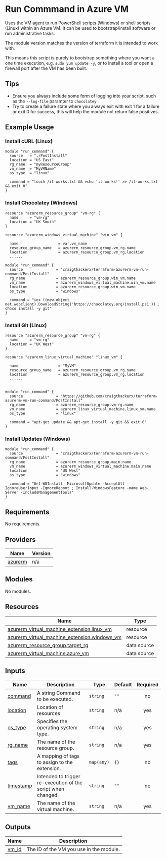 # Run Commmand in Azure VM

Uses the VM agent to run PowerShell scripts (Windows) or shell scripts (Linux) within an Azure VM. It can be used to bootstrap/install software or run administrative tasks.

The module version matches the version of terraform it is intended to work with.

This means this script is purely to bootstrap something where you want a one time execution, e.g. `sudo yum update -y`, or to install a tool or open a firewall port after the VM has been built.

## Tips

- Ensure you always include some form of logging into your script, such as the `--log-file` paramter to `chocolatey`
- Try to create a failure state where you always exit with exit 1 for a failure or exit 0 for success, this will help the module not return false positives.

## Example Usage

### Install cURL (Linux)

```hcl
module "run_command" {
  source   = "./PostInstall"
  location = "US East"
  rg_name  = "myResourceGroup"
  vm_name  = "MyVMName"
  os_type  = "linux"

  command = "touch /it-works.txt && echo 'it works!' >> /it-works.txt && exit 0"
}
```

### Install Chocolatey (Windows)

```hcl
resource "azurerm_resource_group" "vm-rg" {
  name     = "vm-rg"
  location = "UK South"
}

resource "azurerm_windows_virtual_machine" "win_vm" {
  
  name                  = var.vm_name
  resource_group_name   = azurerm_resource_group.vm_rg.name
  location              = azurerm_resource_group.vm_rg.location
  ......
  
module "run_command" {
  source               = "craigthackerx/terraform-azurerm-vm-run-command/PostInstall"
  rg_name              = azurerm_resource_group.win_vm.name
  vm_name              = azurerm_windows_virtual_machine.win_vm.name
  location             = azurerm_resource_group.win_vm.name
  os_type              = "windows"

  command = "iex ((new-object net.webclient).DownloadString('https://chocolatey.org/install.ps1')) ; choco install -y git"
}
```

### Install Git (Linux)

```hcl
resource "azurerm_resource_group" "vm-rg" {
  name     = "vm-rg"
  location = "UK West"
}

resource "azurerm_linux_virtual_machine" "linux_vm" {
  
  name                  = "MyVM"
  resource_group_name   = azurerm_resource_group.vm_rg.name
  location              = azurerm_resource_group.vm_rg.location
  ......
  

module "run_command" {
  source               = "https://github.com/craigthackerx/terraform-azurerm-vm-run-command/PostInstall"
  rg_name              = azurerm_resource_group.vm-rg.name
  vm_name              = azurerm_linux_virtual_machine.linux_vm.name
  os_type              = "linux"

  command = "apt-get update && apt-get install -y git && exit 0"
}
```

### Install Updates (Windows)

```hcl
module "run_command" {
  source               = "craigthackerx/terraform-azurerm-vm-run-command/PostInstall"
  rg_name              = azurerm_resource_group.main.name
  vm_name              = azurerm_windows_virtual_machine.main.name
  location             = "US West"
  os_type              = "windows"

  command = "Get-WUInstall -MicrosoftUpdate -AcceptAll -IgnoreUserInput -IgnoreReboot ; Install-WindowsFeature -name Web-Server -IncludeManagementTools"
}
```

## Requirements

No requirements.

## Providers

| Name | Version |
|------|---------|
| <a name="provider_azurerm"></a> [azurerm](#provider\_azurerm) | n/a |

## Modules

No modules.

## Resources

| Name | Type |
|------|------|
| [azurerm_virtual_machine_extension.linux_vm](https://registry.terraform.io/providers/hashicorp/azurerm/latest/docs/resources/virtual_machine_extension) | resource |
| [azurerm_virtual_machine_extension.windows_vm](https://registry.terraform.io/providers/hashicorp/azurerm/latest/docs/resources/virtual_machine_extension) | resource |
| [azurerm_resource_group.target_rg](https://registry.terraform.io/providers/hashicorp/azurerm/latest/docs/data-sources/resource_group) | data source |
| [azurerm_virtual_machine.azure_vm](https://registry.terraform.io/providers/hashicorp/azurerm/latest/docs/data-sources/virtual_machine) | data source |

## Inputs

| Name | Description | Type | Default | Required |
|------|-------------|------|---------|:--------:|
| <a name="input_command"></a> [command](#input\_command) | A string Command to be executed. | `string` | `""` | no |
| <a name="input_location"></a> [location](#input\_location) | Location of resources | `string` | n/a | yes |
| <a name="input_os_type"></a> [os\_type](#input\_os\_type) | Specifies the operating system type. | `string` | n/a | yes |
| <a name="input_rg_name"></a> [rg\_name](#input\_rg\_name) | The name of the resource group. | `string` | n/a | yes |
| <a name="input_tags"></a> [tags](#input\_tags) | A mapping of tags to assign to the extension. | `map(any)` | `{}` | no |
| <a name="input_timestamp"></a> [timestamp](#input\_timestamp) | Intended to trigger re-execution of the script when changed. | `string` | `""` | no |
| <a name="input_vm_name"></a> [vm\_name](#input\_vm\_name) | The name of the virtual machine. | `string` | n/a | yes |

## Outputs

| Name | Description |
|------|-------------|
| <a name="output_vm_id"></a> [vm\_id](#output\_vm\_id) | The ID of the VM you use in the module. |
